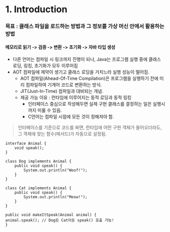 # 1. Introduction
### 목표 : 클래스 파일을 로드하는 방법과 그 정보를 가상 머신 안에서 활용하는 방법
#### 메모리로 읽기 -> 검증 -> 변환 -> 초기화 -> 자바 타입 생성

- 다른 언어는 컴파일 시 링크까지 진행이 되나, Java는 프로그램 실행 중에 클래스 로딩, 링킹, 초기화가 모두 이루어짐
- AOT 컴파일에 제약이 생기고 클래스 로딩을 거치느라 실행 성능이 떨어짐. 
  - AOT 컴파일(Ahead-Of-Time Compilation)은 프로그램을 실행하기 전에 미리 컴파일하여 기계어 코드로 변환하는 방식. 
  - JIT(Just-In-Time) 컴파일과 대비되는 개념.
  - 제공 가능 이유 : 런타임에 이루어지는 동적 로딩과 동적 링킹
    - 인터페이스 중심으로 작성해두면 실제 구현 클래스를 결정하는 일은 실행시까지 미룰 수 있음.
    - C언어는 컴파일 시점에 모든 것이 정해져야 함.
> 인터페이스를 기준으로 코드를 짜면, 런타임에 어떤 구현 객체가 들어오더라도, 그 객체에 맞는 함수(메서드)가 자동으로 설정됨.
    
```
interface Animal {
    void speak();
}

class Dog implements Animal {
    public void speak() {
        System.out.println("Woof!");
    }
}

class Cat implements Animal {
    public void speak() {
        System.out.println("Meow!");
    }
}

```
```
public void makeItSpeak(Animal animal) {
animal.speak(); // Dog든 Cat이든 speak() 호출 가능!
}
```

